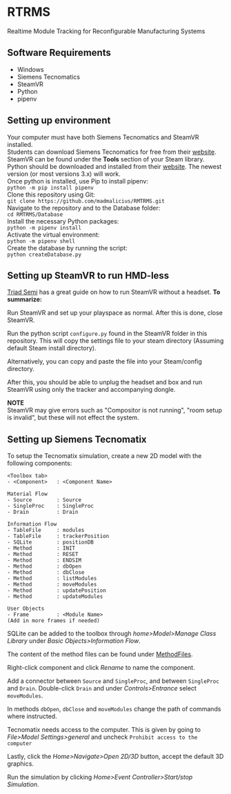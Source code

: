 # RTRMS

Realtime Module Tracking for Reconfigurable Manufacturing Systems

## Software Requirements

- Windows
- Siemens Tecnomatics
- SteamVR
- Python
- pipenv

## Setting up environment

Your computer must have both Siemens Tecnomatics and SteamVR installed.\
Students can download Siemens Tecnomatics for free from their [website](https://www.plm.automation.siemens.com/plmapp/education/plant-simulation/en_us/free-software/student/).\
SteamVR can be found under the <b>Tools</b> section of your Steam library.\
Python should be downloaded and installed from their [website](https://www.python.org/). The newest version (or most versions 3.x) will work.\
Once python is installed, use Pip to install pipenv:\
`python -m pip install pipenv`\
Clone this repository using Git:\
`git clone https://github.com/madmalicius/RMTRMS.git`\
Navigate to the repository and to the Database folder: \
`cd RMTRMS/Database`\
Install the necessary Python packages:\
`python -m pipenv install`\
Activate the virtual environment:\
`python -m pipenv shell`\
Create the database by running the script:\
`python createDatabase.py`

## Setting up SteamVR to run HMD-less

[Triad Semi](http://help.triadsemi.com/steamvr-tracking/steamvr-tracking-without-an-hmd) has a great guide on how to run SteamVR without a headset. <b>To summarize:</b>

Run SteamVR and set up your playspace as normal. After this is done, close SteamVR.

Run the python script `configure.py` found in the SteamVR folder in this repository. This will copy the settings file to your steam directory (Assuming default Steam install directory).

Alternatively, you can copy and paste the file into your Steam/config directory.

After this, you should be able to unplug the headset and box and run SteamVR using only the tracker and accompanying dongle.

<b>NOTE</b>\
SteamVR may give errors such as "Compositor is not running", "room setup is invalid", but these will not effect the system.

## Setting up Siemens Tecnomatix

To setup the Tecnomatix simulation, create a new 2D model with the following components:

```
<Toolbox tab>
- <Component>   : <Component Name>

Material Flow
- Source        : Source
- SingleProc    : SingleProc
- Drain         : Drain

Information Flow
- TableFile     : modules
- TableFile     : trackerPosition
- SQLite        : positionDB
- Method        : INIT
- Method        : RESET
- Method        : ENDSIM
- Method        : dbOpen
- Method        : dbClose
- Method        : listModules
- Method        : moveModules
- Method        : updatePosition
- Method        : updateModules

User Objects
- Frame         : <Module Name>
(Add in more frames if needed)

```

SQLite can be added to the toolbox through _home>Model>Manage Class Library_ under _Basic Objects>Information Flow_.

The content of the method files can be found under [MethodFiles](/Tecnomatix/MethodFiles).

Right-click component and click _Rename_ to name the component.

Add a connector between `Source` and `SingleProc`, and between `SingleProc` and `Drain`. Double-click `Drain` and under _Controls>Entrance_ select `moveModules`.

In methods `dbOpen`, `dbClose` and `moveModules` change the path of commands where instructed.

Tecnomatix needs access to the computer. This is given by going to _File>Model Settings>general_ and uncheck `Prohibit access to the computer`

Lastly, click the _Home>Navigate>Open 2D/3D_ button, accept the default 3D graphics.

Run the simulation by clicking _Home>Event Controller>Start/stop Simulation_.
